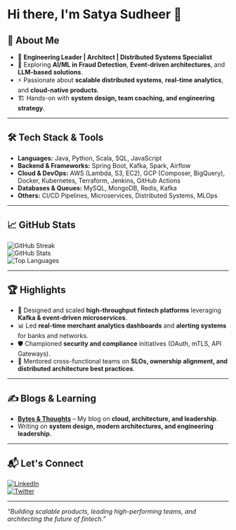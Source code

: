 # Hi there, I'm Satya Sudheer 👋  

## 🚀 About Me  
- 🎯 **Engineering Leader | Architect | Distributed Systems Specialist**  
- 🌱 Exploring **AI/ML in Fraud Detection**, **Event-driven architectures**, and **LLM-based solutions**.  
- ⚡ Passionate about **scalable distributed systems**, **real-time analytics**, and **cloud-native products**.  
- 🏗 Hands-on with **system design, team coaching, and engineering strategy**.  

---

## 🛠️ Tech Stack & Tools  
- **Languages:** Java, Python, Scala, SQL, JavaScript  
- **Backend & Frameworks:** Spring Boot, Kafka, Spark, Airflow  
- **Cloud & DevOps:** AWS (Lambda, S3, EC2), GCP (Composer, BigQuery), Docker, Kubernetes, Terraform, Jenkins, GitHub Actions  
- **Databases & Queues:** MySQL, MongoDB, Redis, Kafka  
- **Others:** CI/CD Pipelines, Microservices, Distributed Systems, MLOps  

---

## 📈 GitHub Stats  
![GitHub Streak](https://github-readme-streak-stats.herokuapp.com/?user=satyasudheer&theme=radical)  
![GitHub Stats](https://github-readme-stats.vercel.app/api?username=satyasudheer&show_icons=true&theme=radical)  
![Top Languages](https://github-readme-stats.vercel.app/api/top-langs/?username=satyasudheer&layout=compact&theme=radical)  

---

## 🏆 Highlights  
- 🚀 Designed and scaled **high-throughput fintech platforms** leveraging **Kafka & event-driven microservices**.  
- 📊 Led **real-time merchant analytics dashboards** and **alerting systems** for banks and networks.  
- 🛡 Championed **security and compliance** initiatives (OAuth, mTLS, API Gateways).  
- 🤝 Mentored cross-functional teams on **SLOs, ownership alignment, and distributed architecture best practices**.  

---

## ✍ Blogs & Learning  
- **[Bytes & Thoughts](https://bytesandthoughts.substack.com/)** – My blog on **cloud, architecture, and leadership**.  
- Writing on **system design, modern architectures, and engineering leadership**.  

---

## 📬 Let's Connect  
[![LinkedIn](https://img.shields.io/badge/-LinkedIn-blue?style=flat&logo=linkedin&logoColor=white)](https://linkedin.com/in/satyasudheer)  
[![Twitter](https://img.shields.io/badge/-Twitter-1DA1F2?style=flat&logo=twitter&logoColor=white)](https://twitter.com/satya_sudheer)  

---

_“Building scalable products, leading high-performing teams, and architecting the future of fintech.”_
